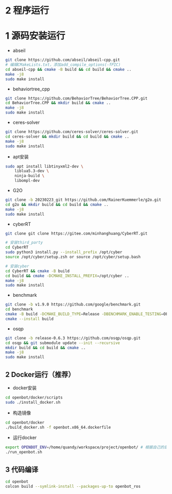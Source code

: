 # 2 程序运行

# 1 源码安装运行

* abseil

```bash
git clone https://github.com/abseil/abseil-cpp.git
# 编辑CMakeLists.txt，添加add_compile_options(-fPIC)
cd abseil-cpp && cmake -B build && cd build && cmake ..
make -j8 
sudo make install
```

*  behaviortree_cpp

```bash
git clone https://github.com/BehaviorTree/BehaviorTree.CPP.git
cd BehaviorTree.CPP && mkdir build && cmake ..
make -j8
sudo make install
```

*  ceres-solver

```bash
git clone https://github.com/ceres-solver/ceres-solver.git
cd ceres-solver && mkdir build && cd build && cmake ..
make -j8
sudo make install
```

* apt安装

```bash
sudo apt install libtinyxml2-dev \
	liblua5.3-dev \
	ninja-build \
	libompl-dev
```

*  G2O

```bash
git clone -b 20230223_git https://github.com/RainerKuemmerle/g2o.git
cd g2o && mkdir build && cd build && cmake ..
make -j8
sudo make install
```

* cyberRT

```bash
git clone git clone https://gitee.com/minhanghuang/CyberRT.git

# 安装third_party
cd CyberRT 
sudo python3 install.py --install_prefix /opt/cyber
source /opt/cyber/setup.zsh or source /opt/cyber/setup.bash

# 安装cyber
cd CyberRT && cmake -B build
cd build && cmake -DCMAKE_INSTALL_PREFIX=/opt/cyber ..
make -j8
sudo make install
```

*  benchmark

```bash
git clone -b v1.9.0 https://github.com/google/benchmark.git
cd benchmark
cmake -B build -DCMAKE_BUILD_TYPE=Release -DBENCHMARK_ENABLE_TESTING=OFF
cmake --install build
```

* osqp

```bash
git clone -b release-0.6.3 https://github.com/osqp/osqp.git
cd osqp && git submodule update --init --recursive
mkdir build && cd build && cmake ..
make -j8
sudo make install
```



## 2 Docker运行（推荐）

* docker安装

```bash
cd openbot/docker/scripts
sudo ./install_docker.sh
```

* 构造镜像

```bash
cd openbot/docker
./build_docker.sh -f openbot.x86_64.dockerfile 
```

* 运行docker

```bash
export OPENBOT_ENV=/home/quandy/workspace/project/openbot/ # 根据自己的目录修改
./run_openbot.sh 
```



## 3 代码编译

```bash
cd openbot
colcon build --symlink-install --packages-up-to openbot_ros
```

